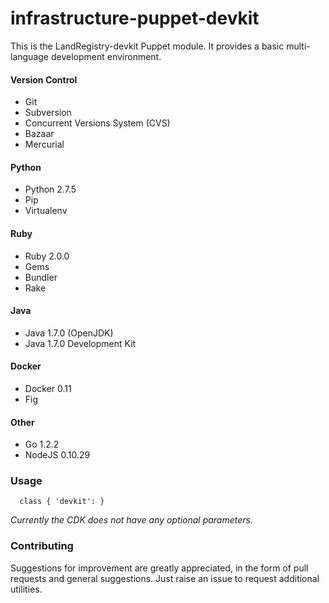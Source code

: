 infrastructure-puppet-devkit
=============================

This is the LandRegistry-devkit Puppet module. It provides a basic multi-language development environment.

#### Version Control

* Git
* Subversion
* Concurrent Versions System (CVS)
* Bazaar
* Mercurial

#### Python

* Python 2.7.5
* Pip
* Virtualenv

#### Ruby

* Ruby 2.0.0
* Gems
* Bundler
* Rake

#### Java

* Java 1.7.0 (OpenJDK)
* Java 1.7.0 Development Kit

#### Docker

* Docker 0.11
* Fig

#### Other

* Go 1.2.2
* NodeJS 0.10.29


### Usage

```puppet
  class { 'devkit': }
```

*Currently the CDK does not have any optional parameters.*

### Contributing
Suggestions for improvement are greatly appreciated, in the form of pull requests and general suggestions. Just raise an issue to request additional utilities.
